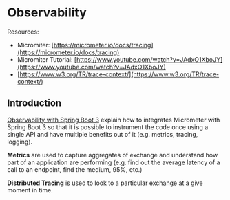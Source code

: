 # Observability

Resources:

* Micromiter: [https://micrometer.io/docs/tracing](https://micrometer.io/docs/tracing)
* Micromiter Tutorial: [https://www.youtube.com/watch?v=JAdxO1XboJY](https://www.youtube.com/watch?v=JAdxO1XboJY)
* [https://www.w3.org/TR/trace-context/](https://www.w3.org/TR/trace-context/)

## Introduction

[Observability with Spring Boot 3](https://spring.io/blog/2022/10/12/observability-with-spring-boot-3) explain how to integrates Micrometer with Spring Boot 3 so that it is possible to instrument the code once using a single API and have multiple benefits out of it (e.g. metrics, tracing, logging).

**Metrics** are used to capture aggregates of exchange and understand how part of an application are performing (e.g. find out the average latency of a call to an endpoint, find the medium, 95%, etc.)

**Distributed Tracing**  is used  to look to a particular exchange at a give moment in time.
